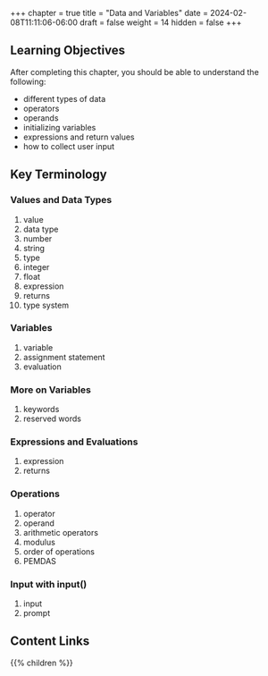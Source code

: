 +++
chapter = true
title = "Data and Variables"
date = 2024-02-08T11:11:06-06:00
draft = false
weight = 14
hidden = false
+++

## Learning Objectives

After completing this chapter, you should be able to understand the following:

- different types of data
- operators
- operands
- initializing variables
- expressions and return values
- how to collect user input

## Key Terminology

### Values and Data Types
1. value
1. data type
1. number
1. string
1. type
1. integer
1. float
1. expression
1. returns
1. type system

### Variables
1. variable
1. assignment statement
1. evaluation

### More on Variables
1. keywords
1. reserved words

### Expressions and Evaluations
1. expression
1. returns

### Operations
1. operator
1. operand
1. arithmetic operators
1. modulus
1. order of operations
1. PEMDAS

### Input with input()
1. input
1. prompt

## Content Links

{{% children %}}
